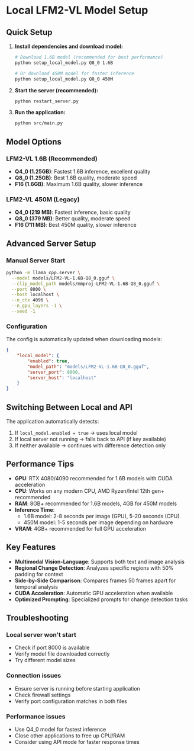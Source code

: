 # Local LFM2-VL Model Setup

## Quick Setup

1. **Install dependencies and download model:**
   ```bash
   # Download 1.6B model (recommended for best performance)
   python setup_local_model.py Q8_0 1.6B

   # Or download 450M model for faster inference
   python setup_local_model.py Q8_0 450M
   ```

2. **Start the server (recommended):**
   ```bash
   python restart_server.py
   ```

3. **Run the application:**
   ```bash
   python src/main.py
   ```

## Model Options

### LFM2-VL 1.6B (Recommended)
- **Q4_0 (1.25GB)**: Fastest 1.6B inference, excellent quality
- **Q8_0 (1.25GB)**: Best 1.6B quality, moderate speed
- **F16 (1.6GB)**: Maximum 1.6B quality, slower inference

### LFM2-VL 450M (Legacy)
- **Q4_0 (219 MB)**: Fastest inference, basic quality
- **Q8_0 (379 MB)**: Better quality, moderate speed
- **F16 (711 MB)**: Best 450M quality, slower inference

## Advanced Server Setup

### Manual Server Start
```bash
python -m llama_cpp.server \
  --model models/LFM2-VL-1.6B-Q8_0.gguf \
  --clip_model_path models/mmproj-LFM2-VL-1.6B-Q8_0.gguf \
  --port 8000 \
  --host localhost \
  --n_ctx 4096 \
  --n_gpu_layers -1 \
  --seed -1
```

### Configuration
The config is automatically updated when downloading models:
```json
{
    "local_model": {
        "enabled": true,
        "model_path": "models/LFM2-VL-1.6B-Q8_0.gguf",
        "server_port": 8000,
        "server_host": "localhost"
    }
}
```

## Switching Between Local and API

The application automatically detects:
1. If `local_model.enabled = true` → uses local model
2. If local server not running → falls back to API (if key available)
3. If neither available → continues with difference detection only

## Performance Tips

- **GPU**: RTX 4080/4090 recommended for 1.6B models with CUDA acceleration
- **CPU**: Works on any modern CPU, AMD Ryzen/Intel 12th gen+ recommended
- **RAM**: 8GB+ recommended for 1.6B models, 4GB for 450M models
- **Inference Time**:
  - 1.6B model: 2-8 seconds per image (GPU), 5-20 seconds (CPU)
  - 450M model: 1-5 seconds per image depending on hardware
- **VRAM**: 4GB+ recommended for full GPU acceleration

## Key Features

- **Multimodal Vision-Language**: Supports both text and image analysis
- **Regional Change Detection**: Analyzes specific regions with 50% padding for context
- **Side-by-Side Comparison**: Compares frames 50 frames apart for temporal analysis
- **CUDA Acceleration**: Automatic GPU acceleration when available
- **Optimized Prompting**: Specialized prompts for change detection tasks

## Troubleshooting

### Local server won't start
- Check if port 8000 is available
- Verify model file downloaded correctly
- Try different model sizes

### Connection issues
- Ensure server is running before starting application
- Check firewall settings
- Verify port configuration matches in both files

### Performance issues
- Use Q4_0 model for fastest inference
- Close other applications to free up CPU/RAM
- Consider using API mode for faster response times